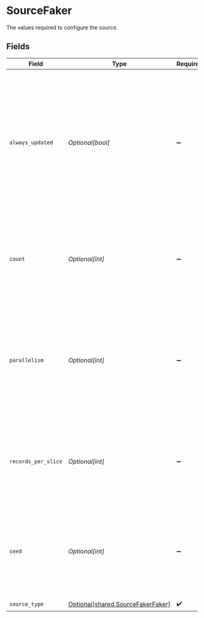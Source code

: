 # SourceFaker

The values required to configure the source.


## Fields

| Field                                                                                                                                                                       | Type                                                                                                                                                                        | Required                                                                                                                                                                    | Description                                                                                                                                                                 |
| --------------------------------------------------------------------------------------------------------------------------------------------------------------------------- | --------------------------------------------------------------------------------------------------------------------------------------------------------------------------- | --------------------------------------------------------------------------------------------------------------------------------------------------------------------------- | --------------------------------------------------------------------------------------------------------------------------------------------------------------------------- |
| `always_updated`                                                                                                                                                            | *Optional[bool]*                                                                                                                                                            | :heavy_minus_sign:                                                                                                                                                          | Should the updated_at values for every record be new each sync?  Setting this to false will case the source to stop emitting records after COUNT records have been emitted. |
| `count`                                                                                                                                                                     | *Optional[int]*                                                                                                                                                             | :heavy_minus_sign:                                                                                                                                                          | How many users should be generated in total.  This setting does not apply to the purchases or products stream.                                                              |
| `parallelism`                                                                                                                                                               | *Optional[int]*                                                                                                                                                             | :heavy_minus_sign:                                                                                                                                                          | How many parallel workers should we use to generate fake data?  Choose a value equal to the number of CPUs you will allocate to this source.                                |
| `records_per_slice`                                                                                                                                                         | *Optional[int]*                                                                                                                                                             | :heavy_minus_sign:                                                                                                                                                          | How many fake records will be in each page (stream slice), before a state message is emitted?                                                                               |
| `seed`                                                                                                                                                                      | *Optional[int]*                                                                                                                                                             | :heavy_minus_sign:                                                                                                                                                          | Manually control the faker random seed to return the same values on subsequent runs (leave -1 for random)                                                                   |
| `source_type`                                                                                                                                                               | [Optional[shared.SourceFakerFaker]](undefined/models/shared/sourcefakerfaker.md)                                                                                            | :heavy_check_mark:                                                                                                                                                          | N/A                                                                                                                                                                         |
